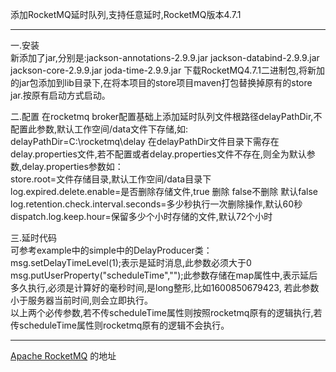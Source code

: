 添加RocketMQ延时队列,支持任意延时,RocketMQ版本4.7.1
****
一.安装  
新添加了jar,分别是:jackson-annotations-2.9.9.jar jackson-databind-2.9.9.jar jackson-core-2.9.9.jar joda-time-2.9.9.jar
下载RocketMQ4.7.1二进制包,将新加的jar包添加到lib目录下,在将本项目的store项目maven打包替换掉原有的store jar.按原有启动方式启动。   

二.配置
在rocketmq broker配置基础上添加延时队列文件根路径delayPathDir,不配置此参数,默认工作空间/data文件下存储,如:  
delayPathDir=C:\\rocketmq\\delay
在delayPathDir文件目录下需存在delay.properties文件,若不配置或者delay.properties文件不存在,则全为默认参数,delay.properties参数如：  
store.root=文件存储目录,默认工作空间/data目录下  
log.expired.delete.enable=是否删除存储文件,true 删除 false不删除 默认false  
log.retention.check.interval.seconds=多少秒执行一次删除操作,默认60秒  
dispatch.log.keep.hour=保留多少个小时存储的文件,默认72个小时  
  
三.延时代码  
可参考example中的simple中的DelayProducer类：  
msg.setDelayTimeLevel(1);表示是延时消息,此参数必须大于0  
msg.putUserProperty("scheduleTime","");此参数存储在map属性中,表示延后多久执行,必须是计算好的毫秒时间,是long整形,比如1600850679423,
若此参数小于服务器当前时间,则会立即执行。  
以上两个必传参数,若不传scheduleTime属性则按照rocketmq原有的逻辑执行,若传scheduleTime属性则rocketmq原有的逻辑不会执行。 

****
[Apache RocketMQ](https://rocketmq.apache.org) 的地址



